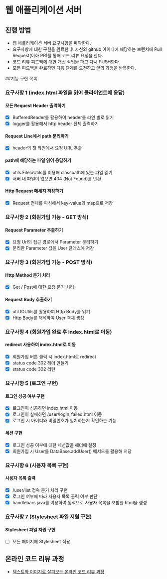 # 웹 애플리케이션 서버
## 진행 방법
* 웹 애플리케이션 서버 요구사항을 파악한다.
* 요구사항에 대한 구현을 완료한 후 자신의 github 아이디에 해당하는 브랜치에 Pull Request(이하 PR)를 통해 코드 리뷰 요청을 한다.
* 코드 리뷰 피드백에 대한 개선 작업을 하고 다시 PUSH한다.
* 모든 피드백을 완료하면 다음 단계를 도전하고 앞의 과정을 반복한다.

##기능 구현 목록

### 요구사항 1 (index.html 파일을 읽어 클라이언트에 응답)

#### 모든 Request Header 출력하기
* [x] BufferedReader를 활용하여 header를 라인 별로 읽기
* [x] logger를 활용해서 http header 전체 출력하기

#### Request Line에서 path 분리하기
* [x] header의 첫 라인에서 요청 URL 추출

#### path에 해당하는 파일 읽어 응답하기
* [x] utils.FileIoUtils를 이용해 classpath에 있는 파일 읽기
* [x] 서버 내 파일이 없으면 404 (Not Found)를 반환

#### Http Request 메세지 저장하기
* [x] Request 전체를 파싱해서 key-value의 map으로 저장

### 요구사항 2 (회원가입 기능 - GET 방식)

#### Request Parameter 추출하기
* [x] 요청 Url의 접근 경로에서 Parameter 분리하기
* [x] 분리한 Parameter 값을 User 클래스에 저장

### 요구사항 3 (회원가입 기능 - POST 방식)

#### Http Method 분기 처리
* [x] Get / Post에 대한 요청 분기 처리

#### Request Body 추출하기
* [x] util.IOUtils를 활용하여 Http Body를 읽기
* [x] Http Body를 해석하여 User 객체 생성

### 요구사항 4 (회원가입 완료 후 index.html로 이동)

#### redirect 사용하여 index.html로 이동
* [x] 회원가입 버튼 클릭 시 index.html로 redirect
* [x] status code 302 헤더 만들기
* [x] status code 302 리턴

### 요구사항 5 (로그인 구현)

#### 로그인 성공 여부 구현
* [x] 로그인이 성공하면 index.html 이동
* [x] 로그인이 실패하면 /user/login_failed.html 이동
* [x] 로그인 시 아이디와 비밀번호가 일치하는지 확인하는 기능

#### 세션 구현
* [x] 로그인 성공 여부에 대한 세션값을 헤더에 설정
* [x] 회원가입 시 User를 DataBase.addUser() 메서드를 활용해 저장

### 요구사항 6 (사용자 목록 구현)

#### 사용자 목록 출력
* [x] /user/list 접속 분기 처리 구현
* [x] 로그인 여부에 따라 사용자 목록 출력 여부 판단
* [x] handlebars.java를 이용하여 동적으로 사용자 목록을 포함한 html을 생성

### 요구사항 7 (Stylesheet 파일 지원 구현)

#### Stylesheet 파일 지원 구현
* [ ] 모든 페이지에 Stylesheet 적용

## 온라인 코드 리뷰 과정
* [텍스트와 이미지로 살펴보는 온라인 코드 리뷰 과정](https://github.com/next-step/nextstep-docs/tree/master/codereview)